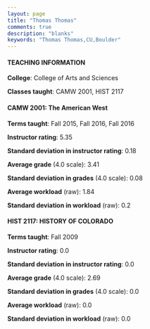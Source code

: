 ```yaml
---
layout: page
title: "Thomas Thomas" 
comments: true
description: "blanks"
keywords: "Thomas Thomas,CU,Boulder"
---
```

<head>
<script src="https://ajax.googleapis.com/ajax/libs/jquery/2.1.3/jquery.min.js"></script>
<script src="https://dl.dropboxusercontent.com/s/pc42nxpaw1ea4o9/highcharts.js?dl=0"></script>
<!-- <script src="../assets/js/highcharts.js"></script> -->
<style type="text/css">@font-face {
	font-family: "Bebas Neue";
	src: url(https://www.filehosting.org/file/details/544349/BebasNeue Regular.otf) format("opentype");
	}
	h1.Bebas { 
		font-family: "Bebas Neue", Verdana, Tahoma;
	}
</style>
</head>
	   
#### TEACHING INFORMATION

**College**: College of Arts and Sciences

**Classes taught**: CAMW 2001, HIST 2117

#### CAMW 2001: The American West

**Terms taught**: Fall 2015, Fall 2016, Fall 2016

**Instructor rating**: 5.35

**Standard deviation in instructor rating**: 0.18

**Average grade** (4.0 scale): 3.41

**Standard deviation in grades** (4.0 scale): 0.08

**Average workload** (raw): 1.84

**Standard deviation in workload** (raw): 0.2

#### HIST 2117: HISTORY OF COLORADO

**Terms taught**: Fall 2009

**Instructor rating**: 0.0

**Standard deviation in instructor rating**: 0.0

**Average grade** (4.0 scale): 2.69

**Standard deviation in grades** (4.0 scale): 0.0

**Average workload** (raw): 0.0

**Standard deviation in workload** (raw): 0.0


